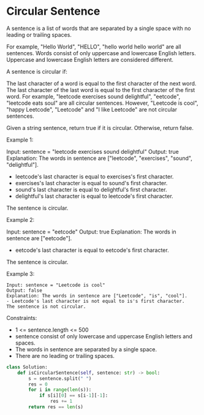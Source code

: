 # Circular Sentence

A sentence is a list of words that are separated by a single space with no leading or trailing spaces.

For example, "Hello World", "HELLO", "hello world hello world" are all sentences.
Words consist of only uppercase and lowercase English letters. Uppercase and lowercase English letters are considered different.

A sentence is circular if:

The last character of a word is equal to the first character of the next word.
The last character of the last word is equal to the first character of the first word.
For example, "leetcode exercises sound delightful", "eetcode", "leetcode eats soul" are all circular sentences. However, "Leetcode is cool", "happy Leetcode", "Leetcode" and "I like Leetcode" are not circular sentences.

Given a string sentence, return true if it is circular. Otherwise, return false.

Example 1:

Input: sentence = "leetcode exercises sound delightful"
Output: true
Explanation: The words in sentence are ["leetcode", "exercises", "sound", "delightful"].

- leetcode's last character is equal to exercises's first character.
- exercises's last character is equal to sound's first character.
- sound's last character is equal to delightful's first character.
- delightful's last character is equal to leetcode's first character.

The sentence is circular.

Example 2:

Input: sentence = "eetcode"
Output: true
Explanation: The words in sentence are ["eetcode"].

- eetcode's last character is equal to eetcode's first character.

The sentence is circular.

Example 3:

```text
Input: sentence = "Leetcode is cool"
Output: false
Explanation: The words in sentence are ["Leetcode", "is", "cool"].
- Leetcode's last character is not equal to is's first character.
The sentence is not circular.
```

Constraints:

- 1 <= sentence.length <= 500
- sentence consist of only lowercase and uppercase English letters and spaces.
- The words in sentence are separated by a single space.
- There are no leading or trailing spaces.


```python
class Solution:
    def isCircularSentence(self, sentence: str) -> bool:
        s = sentence.split(" ")
        res = 0
        for i in range(len(s)):
            if s[i][0] == s[i-1][-1]:
                res += 1
        return res == len(s)
```
